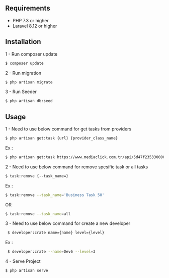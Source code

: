 Requirements
------------

  * PHP 7.3 or higher
  * Laravel 8.12 or higher

Installation
------------

1 - Run composer update 

```bash
$ composer update
```
2 - Run migration 
```bash
$ php artisan migrate   
```
3 - Run Seeder
```bash
$ php artisan db:seed   
```

Usage
-----

1 - Need to use below command for get tasks from providers
```bash
$ php artisan get:task {url} {provider_class_name}
```
Ex :
```bash
$ php artisan get:task https://www.mediaclick.com.tr/api/5d47f235330000623fa3ebf7.json ProviderOne
```
2 - Need to use below command for remove spesific task or all tasks
 ```bash
$ task:remove {--task_name=}
```
Ex : 

 ```bash
$ task:remove --task_name='Business Task 50'
``` 
OR

 ```bash
$ task:remove --task_name=all
```

3 - Need to use below command for create a new developer
  
```bash
 $ developer:crate name={name} level={level}
 ```
Ex :
```bash
 $ developer:crate --name=Dev6 --level=3
 ```


4 - Serve Project 

 ```bash
$ php artisan serve
```
